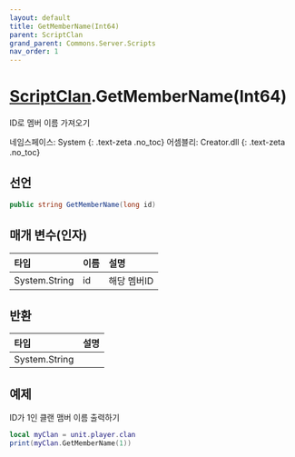 ```yaml
---
layout: default
title: GetMemberName(Int64)
parent: ScriptClan
grand_parent: Commons.Server.Scripts
nav_order: 1
---
```


<!-- 아래로 편집 -->

# [ScriptClan](../../).GetMemberName(Int64)
ID로 멤버 이름 가져오기

네임스페이스: System
{: .text-zeta .no_toc}
어셈블리: Creator.dll
{: .text-zeta .no_toc}

## 선언
```cs
public string GetMemberName(long id)
```

## 매개 변수(인자)

|타입|이름|설명|
|:-|:-|:-|
|System.String|id|해당 멤버ID|

## 반환

|타입|설명|
|:-|:-|
|System.String|

## 예제
ID가 1인 클랜 맴버 이름 출력하기
```lua
local myClan = unit.player.clan
print(myClan.GetMemberName(1))
```